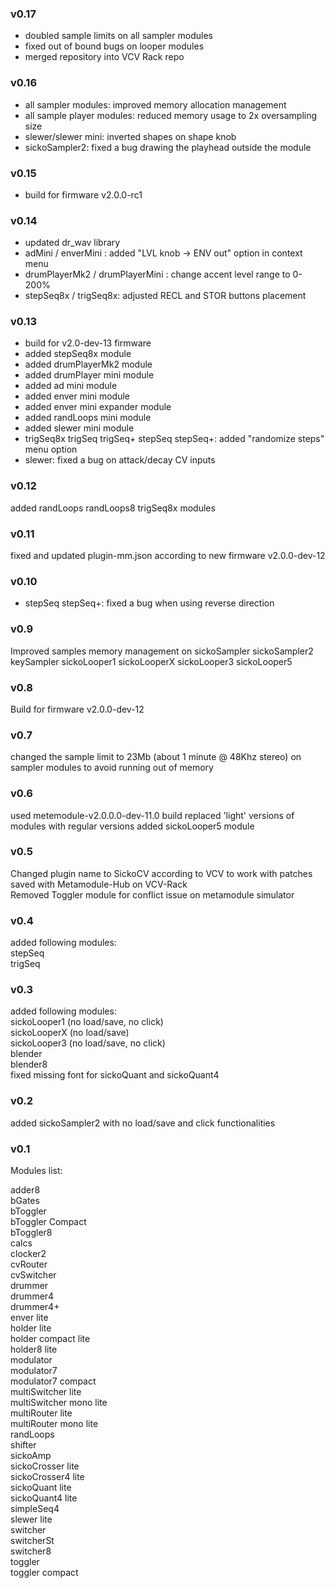 ### v0.17
- doubled sample limits on all sampler modules
- fixed out of bound bugs on looper modules
- merged repository into VCV Rack repo

### v0.16
- all sampler modules: improved memory allocation management
- all sample player modules: reduced memory usage to 2x oversampling size
- slewer/slewer mini: inverted shapes on shape knob
- sickoSampler2: fixed a bug drawing the playhead outside the module

### v0.15
- build for firmware v2.0.0-rc1

### v0.14
- updated dr_wav library
- adMini / enverMini : added "LVL knob -> ENV out" option in context menu
- drumPlayerMk2 / drumPlayerMini : change accent level range to 0-200%
- stepSeq8x / trigSeq8x: adjusted RECL and STOR buttons placement

### v0.13
- build for v2.0-dev-13 firmware
- added stepSeq8x module
- added drumPlayerMk2 module
- added drumPlayer mini module
- added ad mini module
- added enver mini module
- added enver mini expander module
- added randLoops mini module
- added slewer mini module
- trigSeq8x trigSeq trigSeq+ stepSeq stepSeq+: added "randomize steps" menu option
- slewer: fixed a bug on attack/decay CV inputs

### v0.12
added randLoops randLoops8 trigSeq8x modules

### v0.11
fixed and updated plugin-mm.json according to new firmware v2.0.0-dev-12

### v0.10
- stepSeq stepSeq+: fixed a bug when using reverse direction

### v0.9
Improved samples memory management on sickoSampler sickoSampler2 keySampler sickoLooper1 sickoLooperX sickoLooper3 sickoLooper5

### v0.8
Build for firmware v2.0.0-dev-12

### v0.7
changed the sample limit to 23Mb (about 1 minute @ 48Khz stereo) on sampler modules to avoid running out of memory

### v0.6
used metemodule-v2.0.0.0-dev-11.0 build
replaced 'light' versions of modules with regular versions
added sickoLooper5 module

### v0.5
Changed plugin name to SickoCV according to VCV to work with patches saved with Metamodule-Hub on VCV-Rack  
Removed Toggler module for conflict issue on metamodule simulator

### v0.4
added following modules:  
stepSeq  
trigSeq  

### v0.3
added following modules:  
sickoLooper1 (no load/save, no click)  
sickoLooperX (no load/save)  
sickoLooper3 (no load/save, no click)  
blender  
blender8  
fixed missing font for sickoQuant and sickoQuant4  

### v0.2
added sickoSampler2 with no load/save and click functionalities

### v0.1

Modules list:

adder8  
bGates  
bToggler  
bToggler Compact  
bToggler8  
calcs  
clocker2  
cvRouter  
cvSwitcher  
drummer  
drummer4  
drummer4+  
enver lite  
holder lite  
holder compact lite  
holder8 lite  
modulator  
modulator7  
modulator7 compact  
multiSwitcher lite  
multiSwitcher mono lite  
multiRouter lite  
multiRouter mono lite  
randLoops  
shifter  
sickoAmp  
sickoCrosser lite  
sickoCrosser4 lite  
sickoQuant lite  
sickoQuant4 lite  
simpleSeq4  
slewer lite  
switcher  
switcherSt  
switcher8  
toggler  
toggler compact  
